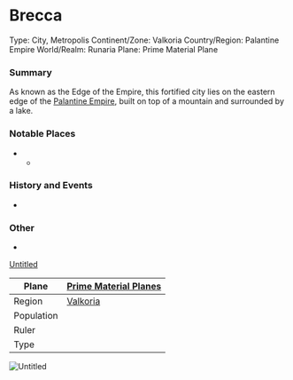 # Brecca

Type: City, Metropolis
Continent/Zone: Valkoria
Country/Region: Palantine Empire
World/Realm: Runaria
Plane: Prime Material Plane

### Summary

As known as the Edge of the Empire, this fortified city lies on the eastern edge of the [Palantine Empire](Palantine%20Empire%20b5f0a5e7621b4b02862738a0582cfccd.md), built on top of a mountain and surrounded by a lake.

### Notable Places

- -

### History and Events

-

### Other

-

[Untitled](Untitled%20882af4a836394e64820ff387e0e3d194.csv)

| Plane | [Prime Material Planes](Prime%20Material%20Planes%2020a880ed277044b892497e01fd27933b.md)  |
| --- | --- |
| Region | [Valkoria](Valkoria%2063188c93864440e591a3528e50868ec6.md)  |
| Population |  |
| Ruler |  |
| Type |  |

![Untitled](Untitled%2041.png)